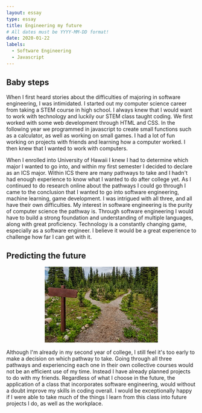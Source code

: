 ```yaml
---
layout: essay
type: essay
title: Engineering my future
# All dates must be YYYY-MM-DD format!
date: 2020-01-22
labels:
  - Software Engineering
  - Javascript
---
```



## Baby steps

When I first heard stories about the difficulties of majoring in software engineering, I was intimidated. I started out my computer science career from taking a STEM course in high school. I always knew that I would want to work with technology and luckily our STEM class taught coding. We first worked with some web development through HTML and CSS. In the following year we programmed in javascript to create small functions such as a calculator, as well as working on small games. I had a lot of fun working on projects with friends and learning how a computer worked. I then knew that I wanted to work with computers.

When I enrolled into University of Hawaii I knew I had to determine which major I wanted to go into, and within my first semester I decided to declare as an ICS major. Within ICS there are many pathways to take and I hadn't had enough experience to know what I wanted to do after college yet. As I continued to do research online about the pathways I could go through I came to the conclusion that I wanted to go into software engineering, machine learning, game development. I was intrigued with all three, and all have their own difficulties. My interest in software engineering is the purity of computer science the pathway is. Through software engineering I would have to build a strong foundation and understanding of multiple languages, along with great proficiency. Technology is a constantly changing game, especially as a software engineer. I believe it would be a great experience to challenge how far I can get with it. 

## Predicting the future
<p align="center"><img class="ui medium right floated rounded image" src="../images/pathways.jpg"></p>

Although I'm already in my second year of college, I still feel it's too early to make a decision on which pathway to take. Going through all three pathways and experiencing each one in their own collective courses would not be an efficient use of my time. Instead I have already planned projects to do with my friends. Regardless of what I choose in the future, the application of a class that incorporates software engineering, would without a doubt improve my skills in coding overall. I would be exceptionally happy if I were able to take much of the things I learn from this class into future projects I do, as well as the workplace.
